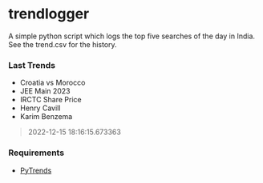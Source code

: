 # trendlogger
A simple python script which logs the top five searches of the day in India.<br>See the trend.csv for the history.<br>

<!-- Last Trends -->
### Last Trends
* Croatia vs Morocco
* JEE Main 2023
* IRCTC Share Price
* Henry Cavill
* Karim Benzema
> 2022-12-15 18:16:15.673363

<!-- Requirements -->
### Requirements
* [PyTrends](https://github.com/dreyco676/pytrends)
